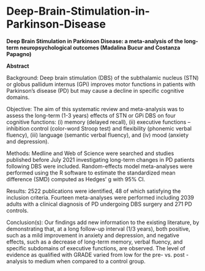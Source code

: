 # Deep-Brain-Stimulation-in-Parkinson-Disease
**Deep Brain Stimulation in Parkinson Disease: a meta-analysis of the long-term neuropsychological outcomes  (Madalina Bucur and Costanza Papagno)**

**Abstract**

Background: Deep brain stimulation (DBS) of the subthalamic nucleus (STN) or globus pallidum internus (GPi) improves motor functions in patients with Parkinson’s disease (PD) but may cause a decline in specific cognitive domains.

Objective: The aim of this systematic review and meta-analysis was to assess the long-term (1-3 years) effects of STN or GPi DBS on four cognitive functions: (i) memory (delayed recall), (ii) executive functions – inhibition control (color-word Stroop test) and flexibility (phonemic verbal fluency), (iii) language (semantic verbal fluency), and (iv) mood (anxiety and depression).

Methods: Medline and Web of Science were searched and studies published before July 2021 investigating long-term changes in PD patients following DBS were included. Random-effects model meta-analyses were performed using the R software to estimate the standardized mean difference (SMD) computed as Hedges’ g with 95% CI.

Results: 2522 publications were identified, 48 of which satisfying the inclusion criteria. Fourteen meta-analyses were performed including 2039 adults with a clinical diagnosis of PD undergoing DBS surgery and 271 PD controls.

Conclusion(s): Our findings add new information to the existing literature, by demonstrating that, at a long follow-up interval (1/3 years), both positive, such as a mild improvement in anxiety and depression, and negative effects, such as a decrease of long-term memory, verbal fluency, and specific subdomains of executive functions, are observed. The level of evidence as qualified with GRADE varied from low for the pre- vs. post - analysis to medium when compared to a control group.
